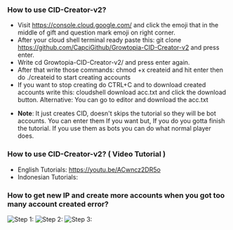 ### How to use CID-Creator-v2?

* Visit https://console.cloud.google.com/ and click the emoji that in the middle of gift and question mark emoji on right corner.
* After your cloud shell terminal ready paste this: 
git clone https://github.com/CapciGithub/Growtopia-CID-Creator-v2 and press enter.
* Write cd Growtopia-CID-Creator-v2/ and press enter again.
* After that write those commands: chmod +x createid and hit enter then do ./createid to start creating accounts
* If you want to stop creating do CTRL+C and to download created accounts write this: cloudshell download acc.txt and click the download button. 
Alternative: You can go to editor and download the acc.txt
- **Note**: It just creates CID, doesn't skips the tutorial so they will be bot accounts. You can enter them If you want but, If you do you gotta finish the tutorial. If you use them as bots you can do what normal player does.

### How to use CID-Creator-v2? ( Video Tutorial )

* English Tutorials: https://youtu.be/ACwncz2DR5o
* Indonesian Tutorials: 

### How to get new IP and create more accounts when you got too many account created error?

![Step 1:](https://i.gyazo.com/73aa287321bc3dc5cbe9c99a2bc48da2.png)
![Step 2:](https://i.gyazo.com/73e111f8f42f44a6e6bc725ffa7cafcd.png)
![Step 3:](https://i.gyazo.com/8f3c56081b3acc4d8f8e58c1e57f91a2.png)
